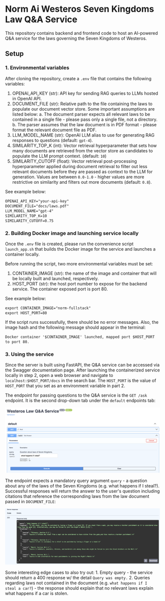 # Norm Ai Westeros Seven Kingdoms Law Q&A Service

This repository contains backend and frontend code to host an AI-powered Q&A service for the laws governing the Seven Kingdoms of Westeros.

## Setup

### 1. Environmental variables
After cloning the repository, create a `.env` file that contains the following variables:

1. OPENAI_API_KEY (str): API key for sending RAG queries to LLMs hosted in OpenAI API.
2. DOCUMENT_FILE (str): Relative path to the file containing the laws to populate our document vector store. Some important assumptions are listed below:
    a. The document parser expects all relevant laws to be contained in a single file - please pass only a single file, not a directory.
    b. The parser assumes that the law document is in PDF format - please format the relevant document file as PDF.
3. LLM_MODEL_NAME (str): OpenAI LLM alias to use for generating RAG responses to questions (default: `gpt-4`).
4. SIMILARITY_TOP_K (int): Vector retrieval hyperparameter that sets how many documents are retrieved from the vector store as candidates to populate the LLM prompt context. (default: `10`)
5. SIMILARITY_CUTOFF (float): Vector retrieval post-processing hyperparameter applied during document retrieval to filter out less relevant documents before they are passed as context to the LLM for generation. Values are between `0.0-1.0` - higher values are more restrictive on similarity and filters out more documents (default: `0.8`).

See example below:
```
OPENAI_API_KEY="your-api-key"
DOCUMENT_FILE="docs/laws.pdf"
LLM_MODEL_NAME="gpt-4"
SIMILARITY_TOP_K=10
SIMILARITY_CUTOFF=0.75
```

### 2. Building Docker image and launching service locally

Once the `.env` file is created, please run the convenience script `launch_app.sh` that builds the Docker image for the service and launches a container locally.

Before running the script, two more environmental variables must be set:

1. CONTAINER_IMAGE (str): the name of the image and container that will be locally built and launched, respectively.
2. HOST_PORT (str): the host port number to expose for the backend service. The container exposed port is port 80.

See example below:

```
export CONTAINER_IMAGE="norm-fullstack"
export HOST_PORT=80
```

If the script runs successfully, there should be no error messages. Also, the image hash and the following message should appear in the terminal:

```
Docker container '$CONTAINER_IMAGE' launched, mapped port $HOST_PORT to port 80.
```


### 3. Using the service

Since the server is built using FastAPI, the Q&A service can be accessed via the Swagger documentation page. After launching the containerized service locally in step 2, open a web browser and navigate to `localhost:$HOST_PORT/docs` in the search bar. The `HOST_PORT` is the value of `HOST_PORT` that you set as an environment variable in part 2.

The endpoint for passing questions to the Q&A service is the `GET /ask` endpoint. It is the second drop-down tab under the `default` endpoints tab:

![alt text](docs/images/ask_endpoint.png)

The endpoint expects a mandatory query argument `query` - a question about any of the laws of the Seven Kingdoms (e.g. what happens if I steal?). Successful responses will return the answer to the user's question including citations that reference the corresponding laws from the law document passed in `DOCUMENT_FILE`:

![alt text](docs/images/ask_endpoint_success_response.png)

Some interesting edge cases to also try out:
    1. Empty query - the service should return a 400 response w/ the detail `Query was empty.`
    2. Queries regarding laws not contained in the document (e.g. `what happens if I steal a car?`) - the response should explain that no relevant laws explain what happens if a car is stolen.
